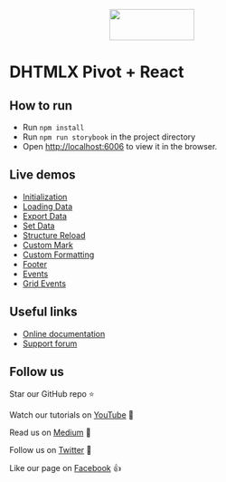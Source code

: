 <p align="center">
	<a href="https://dhtmlx.github.io/react-pivot-demo/?path=/story/pivot--initialization">
		<img src="https://dhtmlx.github.io/react-widgets/static/logo_r.svg" width="150" height="55">
	</a>
</p>


# DHTMLX Pivot + React

## How to run
- Run `npm install`
- Run `npm run storybook` in the project directory
- Open [http://localhost:6006](http://localhost:6006) to view it in the browser.

## Live demos

- [Initialization](https://dhtmlx.github.io/react-pivot-demo/?path=/story/pivot--initialization)
- [Loading Data](https://dhtmlx.github.io/react-pivot-demo/?path=/story/pivot--loading-data)
- [Export Data](https://dhtmlx.github.io/react-pivot-demo/?path=/story/pivot--export-data)
- [Set Data](https://dhtmlx.github.io/react-pivot-demo/?path=/story/pivot--set-data)
- [Structure Reload](https://dhtmlx.github.io/react-pivot-demo/?path=/story/pivot--structure-reload)
- [Custom Mark](https://dhtmlx.github.io/react-pivot-demo/?path=/story/pivot--custom-mark)
- [Custom Formatting](https://dhtmlx.github.io/react-pivot-demo/?path=/story/pivot--custom-formatting)
- [Footer](https://dhtmlx.github.io/react-pivot-demo/?path=/story/pivot--footer)
- [Events](https://dhtmlx.github.io/react-pivot-demo/?path=/story/pivot--events)
- [Grid Events](https://dhtmlx.github.io/react-pivot-demo/?path=/story/pivot--grid-events)


## Useful links

- [Online  documentation](https://docs.dhtmlx.com/pivot/index.html)
- [Support forum](https://forum.dhtmlx.com/c/widgets/pivot)

## Follow us

Star our GitHub repo :star:

Watch our tutorials on [YouTube](https://www.youtube.com/user/dhtmlx/videos) :eyes:

Read us on [Medium](https://medium.com/@dhtmlx) :newspaper:

Follow us on [Twitter](https://twitter.com/dhtmlx) :feet:

Like our page on [Facebook](https://www.facebook.com/dhtmlx/) :thumbsup:

